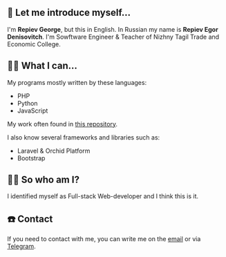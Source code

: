 ## 👋 Let me introduce myself...
I'm **Repiev George**, but this in English. In Russian my name is **Repiev Egor Denisovitch**. I'm Sowftware Engineer & Teacher of Nizhny Tagil Trade and Economic College.

## 🧑‍💻 What I can...
My programs mostly written by these languages:
 - PHP
 - Python
 - JavaScript

My work often found in [this repository](https://github.com/Nizhny-Tagil-Trade-and-Economic-College).

I also know several frameworks and libraries such as:
 - Laravel & Orchid Platform
 - Bootstrap
## 😵‍💫 So who am I?
I identified myself as Full-stack Web-developer and I think this is it.

## ☎️ Contact
If you need to contact with me, you can write me on the [email](mailto:repev.egor@nttek.ru) or via [Telegram](https://ega22a.t.me).

